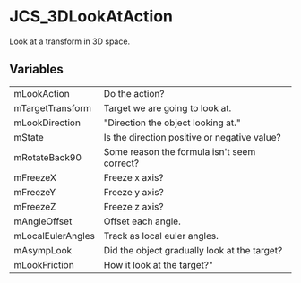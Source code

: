 # JCS_3DLookAtAction

Look at a transform in 3D space.


## Variables

<table>
  <tr>
    <td>mLookAction</td>
    <td>Do the action?</td>
  </tr>
  <tr>
    <td>mTargetTransform</td>
    <td>Target we are going to look at.</td>
  </tr>
  <tr>
    <td>mLookDirection</td>
    <td>"Direction the object looking at."</td>
  </tr>
  <tr>
    <td>mState</td>
    <td>Is the direction positive or negative value?</td>
  </tr>
  <tr>
    <td>mRotateBack90</td>
    <td>Some reason the formula isn't seem correct?</td>
  </tr>
  <tr>
    <td>mFreezeX</td>
    <td>Freeze x axis?</td>
  </tr>
  <tr>
    <td>mFreezeY</td>
    <td>Freeze y axis?</td>
  </tr>
  <tr>
    <td>mFreezeZ</td>
    <td>Freeze z axis?</td>
  </tr>
  <tr>
    <td>mAngleOffset</td>
    <td>Offset each angle.</td>
  </tr>
  <tr>
    <td>mLocalEulerAngles</td>
    <td>Track as local euler angles.</td>
  </tr>
  <tr>
    <td>mAsympLook</td>
    <td>Did the object gradually look at the target?</td>
  </tr>
  <tr>
    <td>mLookFriction</td>
    <td>How it look at the target?"</td>
  </tr>
</table>

